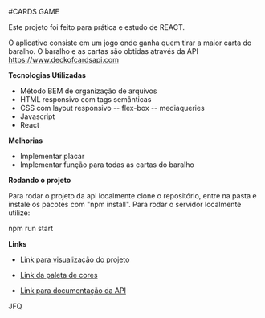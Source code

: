 #CARDS GAME

Este projeto foi feito para prática e estudo de REACT.

O aplicativo consiste em um jogo onde ganha quem tirar a maior carta do baralho. O baralho e as cartas são obtidas através da API https://www.deckofcardsapi.com

**Tecnologias Utilizadas**

- Método BEM de organização de arquivos
- HTML responsivo com tags semânticas
- CSS com layout responsivo
  -- flex-box
  -- mediaqueries
- Javascript
- React

**Melhorias**

- Implementar placar
- Implementar função para todas as cartas do baralho

**Rodando o projeto**

Para rodar o projeto da api localmente clone o repositório, entre na pasta e instale os pacotes com "npm install". Para rodar o servidor localmente utilize:

npm run start

**Links**

- [Link para visualização do projeto](https://joaofq.github.io/cards)

- [Link da paleta de cores](https://color.adobe.com/pt/search?q=casino)

- [Link para documentação da API](https://www.deckofcardsapi.com)

JFQ
